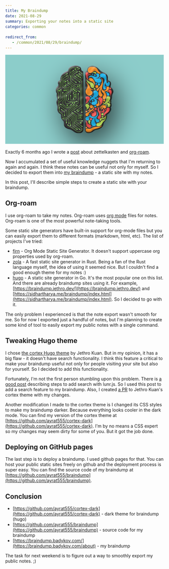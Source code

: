 ```yaml
---
title: My Braindump
date: 2021-08-29
summary: Exporting your notes into a static site
categories: common

redirect_from:
   - /common/2021/08/29/braindump/
---
```


![brain](/images/2021-08-29-brain.png)

Exactly 6 months ago I wrote a [post](/common/2021/03/28/org-roam/) about zettelkasten and [org-roam](https://github.com/org-roam/org-roam).

Now I accumulated a set of useful knowledge nuggets that I'm returning to again and again. I think these notes can be useful not only for myself. So I decided to export them into [my braindump](https://braindump.badykov.com/about) - a static site with my notes.

In this post, I'll describe simple steps to create a static site with your braindump.

## Org-roam

I use org-roam to take my notes. Org-roam uses [org mode](https://www.badykov.com/emacs/2018/08/26/be-productive-with-org-mode/) files for notes. Org-roam is one of the most powerful note-taking tools.

Some static site generators have built-in support for org-mode files but you can easily export them to different formats (markdown, html, etc). The list of projects I've tried:

- [firn](https://github.com/theiceshelf/firn) - Org Mode Static Site Generator. It doesn't support uppercase org properties used by org-roam.
- [zola](https://github.com/getzola/zola) - A fast static site generator in Rust. Being a fan of the Rust language myself, the idea of using it seemed nice. But I couldn't find a good enough theme for my notes :)
- [hugo](https://github.com/gohugoio/hugo) - A static site generator in Go. It's the most popular one on this list. And there are already braindump sites using it. For example, [https://braindump.jethro.dev/](https://braindump.jethro.dev/) and [https://sidhartharya.me/braindump/index.html](https://sidhartharya.me/braindump/index.html).  So I decided to go with it.

The only problem I experienced is that the note export wasn't smooth for me. So for now I exported just a handful of notes, but I'm planning to create some kind of tool to easily export my public notes with a single command.

## Tweaking Hugo theme

I chose [the cortex Hugo theme](https://github.com/jethrokuan/cortex) by Jethro Kuan. But in my opinion, it has a big flaw - it doesn't have search functionality. I think this feature a critical to make your braindump useful not only for people visiting your site but also for yourself. So I decided to add this functionality.

Fortunately, I'm not the first person stumbling upon this problem. There is [a good post](https://victoria.dev/blog/add-search-to-hugo-static-sites-with-lunr/) describing steps to add search with lunr.js. So I used this post to add a search feature to my braindump. Also, I created [a PR](https://github.com/jethrokuan/cortex/pull/8) to Jethro Kuan's cortex theme with my changes.

Another modification I made to the cortex theme is I changed its CSS styles to make my braindump darker. Because everything looks cooler in the dark mode. You can find my version of the cortex theme at [https://github.com/ayrat555/cortex-dark](https://github.com/ayrat555/cortex-dark). I'm by no means a CSS expert so my changes may seem dirty for some of you. But it got the job done.

## Deploying on GitHub pages

The last step is to deploy a braindump. I used github pages for that. You can host your public static sites freely on github and the deployment process is super easy. You can find the source code of my braindump at [https://github.com/ayrat555/braindump](https://github.com/ayrat555/braindump).

## Conclusion

- [https://github.com/ayrat555/cortex-dark](https://github.com/ayrat555/cortex-dark) - dark theme for braindump (hugo)
- [https://github.com/ayrat555/braindump](https://github.com/ayrat555/braindump) - source code for my braindump
- [https://braindump.badykov.com/](https://braindump.badykov.com/about) - my braindump

The task for next weekend is to figure out a way to smoothly export my public notes. ;)
